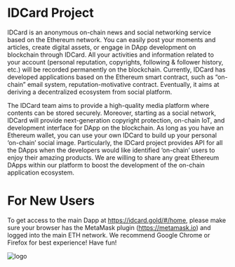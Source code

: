 # IDCard Project

IDCard is an anonymous on-chain news and social networking service based on the Ethereum network. You can easily post your moments and articles, create digital assets, or engage in DApp development on blockchain through IDCard. All your activities and information related to your account (personal reputation, copyrights, following & follower history, etc.) will be recorded permanently on the blockchain. Currently, IDCard has developed applications based on the Ethereum smart contract, such as “on-chain” email system, reputation-motivative contract. Eventually, it aims at deriving a decentralized ecosystem from social platform. 

The IDCard team aims to provide a high-quality media platform where contents can be stored securely. Moreover, starting as a social network, IDCard will provide next-generation copyright protection, on-chain IoT, and development interface for DApp on the blockchain. As long as you have an Ethereum wallet, you can use your own IDCard to build up your personal ‘on-chain’ social image. Particularly, the IDCard project provides API for all the DApps when the developers would like identified ‘on-chain’ users to enjoy their amazing products. We are willing to share any great Ethereum DApps within our platform to boost the development of the on-chain application ecosystem. 

# For New Users
To get access to the main Dapp at https://idcard.gold/#/home, please make sure your browser has the MetaMask plugin (https://metamask.io)  and logged into the main ETH network. We recommend Google Chrome or Firefox for best experience! Have fun!

![logo](https://github.com/cristianoBY/IDCard-Solidity-Smart-Contracts-Ethereum-Open-Sourced/blob/master/new-logo.PNG)



